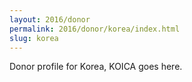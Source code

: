 ```yaml
---
layout: 2016/donor
permalink: 2016/donor/korea/index.html
slug: korea
---
```


Donor profile for Korea, KOICA goes here.
